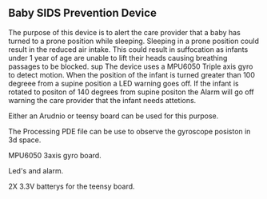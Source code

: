 ## Baby SIDS Prevention Device

The purpose of this device is to alert the care provider that a baby has turned to a prone position while sleeping.
Sleeping in a prone position could result in the reduced air intake. This could result in suffocation as infants under 1 
year of age are unable to lift their heads causing breathing passages to be blocked. 
sup
The device uses a MPU6050 Triple axis gyro to detect motion. When the position of the infant is turned greater than 100 degreee from a supine position a LED warning goes off.
If the infant is rotated to positon of 140 degrees from supine positon the Alarm will go off warning the care provider that the infant needs attetions. 

Either an Arudnio or teensy board can be used for this purpose.

The Processing PDE file can be use to observe the gyroscope posiston in 3d space.



MPU6050 3axis gyro board.

Led's and alarm.

2X 3.3V batterys for the teensy board.




